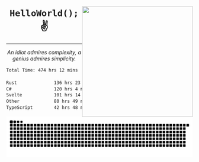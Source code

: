 <div text-align="center">
    <img src="https://i.imgur.com/h1q15Kt.gife" align="right" width="299" height="299">
    <h1 align="center"><code>HelloWorld();</code> ✌️</h1>
    <hr>
    <p align="center"><i>An idiot admires complexity, a genius admires simplicity.</i></p>
</div>

<!--START_SECTION:waka-->

```txt
Total Time: 474 hrs 12 mins

Rust              136 hrs 23 mins ██████░░░░░░░░░░░░░░░░░░░   24.57 %
C#                120 hrs 4 mins  █████▒░░░░░░░░░░░░░░░░░░░   21.63 %
Svelte            101 hrs 14 mins ████▓░░░░░░░░░░░░░░░░░░░░   18.24 %
Other             80 hrs 49 mins  ███▓░░░░░░░░░░░░░░░░░░░░░   14.56 %
TypeScript        42 hrs 48 mins  ██░░░░░░░░░░░░░░░░░░░░░░░   07.71 %
```

<!--END_SECTION:waka-->

<picture>
  <source media="(prefers-color-scheme: dark)" srcset="https://raw.githubusercontent.com/Somfic/Somfic/main/github-contribution-grid-snake-dark.svg">
  <source media="(prefers-color-scheme: light)" srcset="https://raw.githubusercontent.com/Somfic/Somfic/main/github-contribution-grid-snake.svg">
  <img alt="github contribution grid snake animation" src="https://raw.githubusercontent.com/Somfic/Somfic/main/github-contribution-grid-snake.svg">
</picture>
